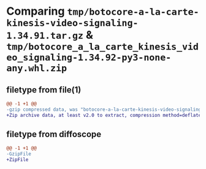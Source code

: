 # Comparing `tmp/botocore-a-la-carte-kinesis-video-signaling-1.34.91.tar.gz` & `tmp/botocore_a_la_carte_kinesis_video_signaling-1.34.92-py3-none-any.whl.zip`

## filetype from file(1)

```diff
@@ -1 +1 @@
-gzip compressed data, was "botocore-a-la-carte-kinesis-video-signaling-1.34.91.tar", last modified: Thu Apr 25 01:03:40 2024, max compression
+Zip archive data, at least v2.0 to extract, compression method=deflate
```

## filetype from diffoscope

```diff
@@ -1 +1 @@
-GzipFile
+ZipFile
```

